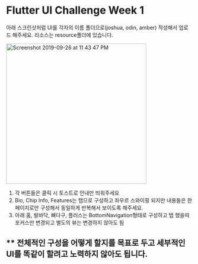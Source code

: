 # Flutter UI Challenge Week 1

아래 스크린샷처럼 UI를 각자의 이름 폴더으로(joshua, odin, amber) 작성해서 업로드 해주세요.
리소스는 resource폴더에 있습니다.

<img width="378" alt="Screenshot 2019-09-26 at 11 43 47 PM" src="https://user-images.githubusercontent.com/10756609/65713793-92521280-e0b7-11e9-857e-6548c7d055ad.png">

1. 각 버튼들은 클릭 시 토스트로 안내만 띄워주세요
2. Bio, Chip Info, Features는 탭으로 구성하고 좌우르 스와이핑 되지만 내용들은 한페이지로만 구성해서 동일하게 반복해서 보이도록 해주세요.
3. 아래 홈, 발바닥, 뼈다구, 플러스는 BottomNavigation형태로 구성하고 탭 했을띠 포커스만 변경되고 별도의 뷰는 변경하지 않아도 됨

## ** 전체적인 구성을 어떻게 할지를 목표로 두고 세부적인 UI를 똑같이 할려고 노력하지 않아도 됩니다.
